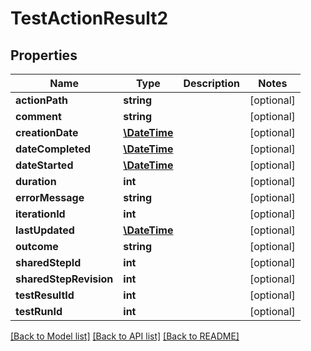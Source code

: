 # TestActionResult2

## Properties
Name | Type | Description | Notes
------------ | ------------- | ------------- | -------------
**actionPath** | **string** |  | [optional] 
**comment** | **string** |  | [optional] 
**creationDate** | [**\DateTime**](\DateTime.md) |  | [optional] 
**dateCompleted** | [**\DateTime**](\DateTime.md) |  | [optional] 
**dateStarted** | [**\DateTime**](\DateTime.md) |  | [optional] 
**duration** | **int** |  | [optional] 
**errorMessage** | **string** |  | [optional] 
**iterationId** | **int** |  | [optional] 
**lastUpdated** | [**\DateTime**](\DateTime.md) |  | [optional] 
**outcome** | **string** |  | [optional] 
**sharedStepId** | **int** |  | [optional] 
**sharedStepRevision** | **int** |  | [optional] 
**testResultId** | **int** |  | [optional] 
**testRunId** | **int** |  | [optional] 

[[Back to Model list]](../README.md#documentation-for-models) [[Back to API list]](../README.md#documentation-for-api-endpoints) [[Back to README]](../README.md)


